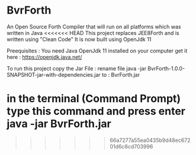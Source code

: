 # BvrForth
An Open Source Forth Compiler that will run on all platforms which was written in Java
<<<<<<< HEAD
This project replaces JEE8Forth and is written using "Clean Code"
It is now built using OpenJdk 11

Preequisites :
You need Java OpenJdk 11 installed on your computer
get it here : https://openjdk.java.net/

To run this project copy the Jar File :
rename file java -jar BvrForth-1.0.0-SNAPSHOT-jar-with-dependencies.jar to : BvrForth.jar

in the terminal (Command Prompt) type this command and press enter 
java -jar BvrForth.jar
=======
>>>>>>> 66a7277a55ea0435b9d48ec67201d6c8cd703996
